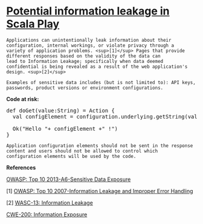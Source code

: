# [Potential information leakage in Scala Play](https://find-sec-bugs.github.io/bugs.htm#SCALA_SENSITIVE_DATA_EXPOSURE)

    Applications can unintentionally leak information about their configuration, internal workings, or violate privacy through a
    variety of application problems. <sup>[1]</sup> Pages that provide different responses based on the validity of the data can
    lead to Information Leakage; specifically when data deemed confidential is being revealed as a result of the web application's
    design. <sup>[2]</sup>

    Examples of sensitive data includes (but is not limited to): API keys, passwords, product versions or environment configurations.

**Code at risk:**  

<pre>def doGet(value:String) = Action {
  val configElement = configuration.underlying.getString(value)

  Ok("Hello "+ configElement +" !")
}</pre>

    Application configuration elements should not be sent in the response content and users should not be allowed to control which
    configuration elements will be used by the code.

**References**  

[OWASP: Top 10 2013-A6-Sensitive Data Exposure](https://www.owasp.org/index.php/Top_10_2013-A6-Sensitive_Data_Exposure)  

[1] [OWASP: Top 10 2007-Information Leakage and Improper Error Handling](https://www.owasp.org/index.php/Top_10_2007-Information_Leakage_and_Improper_Error_Handling)  

[2] [WASC-13: Information Leakage](http://projects.webappsec.org/w/page/13246936/Information%20Leakage)  

[CWE-200: Information Exposure](https://cwe.mitre.org/data/definitions/200.html)